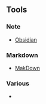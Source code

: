## Tools

### Note
- [Obsidian](https://obsidian.md/)

### Markdown
- [MakDown](https://macdown.uranusjr.com/)

### Various
- 